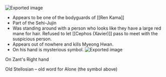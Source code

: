 ![Exported image](Exported%20image%2020240830122712-0.png)

- Appears to be one of the bodyguards of [[Ren Kama]]
- Part of the Sehi-Jujin
- Was standing around with a person who looks like they have a large red mane for hair. Refused to let [[Cephos (Xavier)]] pass to meet with the suspicious person.
- Appears out of nowhere and kills Myeong Hwan.
- On his hand is mysterious symbol.
 ![Exported image](Exported%20image%2020240830122712-1.png)    

On Zant's Right hand

Old Stellosian – old word for Alone (the symbol above)
